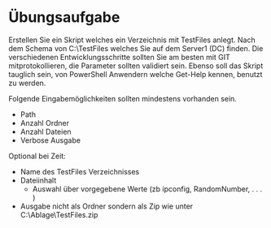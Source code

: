 # Übungsaufgabe

Erstellen Sie ein Skript welches ein Verzeichnis mit TestFiles anlegt. Nach dem Schema von C:\TestFiles welches Sie auf dem Server1 (DC) finden.
Die verschiedenen Entwicklungsschritte sollten Sie am besten mit GIT mitprotokollieren, die Parameter sollten validiert sein. Ebenso soll das 
Skript tauglich sein, von PowerShell Anwendern welche Get-Help kennen, benutzt zu werden.

Folgende Eingabemöglichkeiten sollten mindestens vorhanden sein.
* Path
* Anzahl Ordner
* Anzahl Dateien 
* Verbose Ausgabe

Optional bei Zeit:
* Name des TestFiles Verzeichnisses
* Dateiinhalt
    * Auswahl über vorgegebene Werte (zb ipconfig, RandomNumber, . . . )
* Ausgabe nicht als Ordner sondern als Zip wie unter C:\Ablage\TestFiles.zip